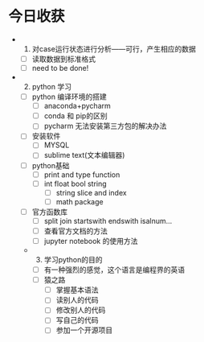 # 今日收获
- 1. 对case运行状态进行分析——可行，产生相应的数据
  - [ ] 读取数据到标准格式
  - [ ] need to be done!
- 2. python 学习
  - [ ] python 编译环境的搭建
    - [ ] anaconda+pycharm
    - [ ] conda 和 pip的区别
    - [ ] pycharm 无法安装第三方包的解决办法
  - [ ] 安装软件
    - [ ] MYSQL
    - [ ] sublime text(文本编辑器)
  - [ ] python基础
    - [ ] print and type function
    - [ ] int float bool string
      - [ ] string slice and index
      - [ ] math package
  - [ ] 官方函数库
      - [ ] split join startswith endswith isalnum...
      - [ ] 查看官方文档的方法
      - [ ] jupyter notebook 的使用方法
  - 3. 学习python的目的
    - [ ] 有一种强烈的感觉，这个语言是编程界的英语
    - [ ] 猿之路
      - [ ] 掌握基本语法
      - [ ] 读别人的代码
      - [ ] 修改别人的代码
      - [ ] 写自己的代码
      - [ ] 参加一个开源项目
